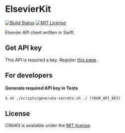 # ElsevierKit

[![Build Status](https://app.bitrise.io/app/7a129a7c5f7d4a57/status.svg?token=iVy2n9pG3Nl6v1w587T9Ow&branch=master)](https://app.bitrise.io/app/7a129a7c5f7d4a57)
[![MIT License](http://img.shields.io/badge/license-MIT-blue.svg?style=flat)](https://github.com/YutoMizutani/ElsevierKit/blob/master/LICENSE)

Elsevier API client written in Swift.

## Get API key

This API is required a key. Register [this page](http://dev.elsevier.com).

## For developers

#### Generate required API key in Tests

```
$ sh ./scripts/generate-secrets.sh ./ (YOUR_API_KEY)
```

## License

CiNiiKit is available under the [MIT license](https://github.com/YutoMizutani/ElsevierKit/blob/master/LICENSE).
